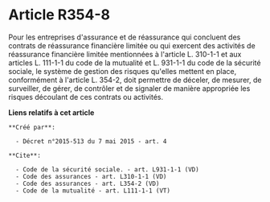 # Article R354-8

Pour les entreprises d'assurance et de réassurance qui concluent des contrats de réassurance financière limitée ou qui
exercent des activités de réassurance financière limitée mentionnées à l'article L. 310-1-1 et aux articles L. 111-1-1 du
code de la mutualité et L. 931-1-1 du code de la sécurité sociale, le système de gestion des risques qu'elles mettent en
place, conformément à l'article L. 354-2, doit permettre de déceler, de mesurer, de surveiller, de gérer, de contrôler et de
signaler de manière appropriée les risques découlant de ces contrats ou activités.

**Liens relatifs à cet article**

	**Créé par**:

	  - Décret n°2015-513 du 7 mai 2015 - art. 4

	**Cite**:

	  - Code de la sécurité sociale. - art. L931-1-1 (VD)
	  - Code des assurances - art. L310-1-1 (VD)
	  - Code des assurances - art. L354-2 (VD)
	  - Code de la mutualité - art. L111-1-1 (VT)
